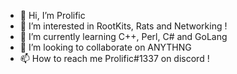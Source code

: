 - 👋 Hi, I’m Prolific
- 👀 I’m interested in RootKits, Rats and Networking !
- 🌱 I’m currently learning C++, Perl, C# and GoLang
- 💞️ I’m looking to collaborate on ANYTHNG
- 📫 How to reach me Prolific#1337 on discord !

<!---
ProlificRunsYou/ProlificRunsYou is a ✨ special ✨ repository because its `README.md` (this file) appears on your GitHub profile.
You can click the Preview link to take a look at your changes.
--->

